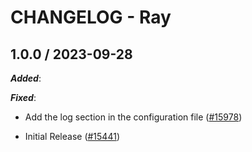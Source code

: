 # CHANGELOG - Ray

## 1.0.0 / 2023-09-28

***Added***:

***Fixed***:

* Add the log section in the configuration file ([#15978](https://github.com/DataDog/integrations-core/pull/15978))

* Initial Release ([#15441](https://github.com/DataDog/integrations-core/pull/15441))
